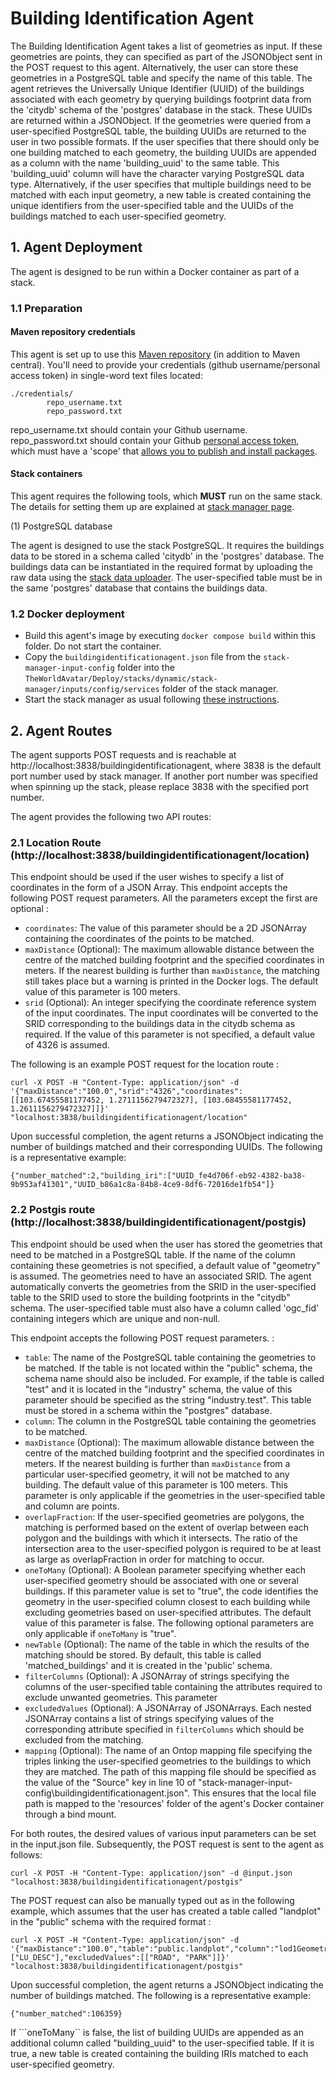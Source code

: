 # Building Identification Agent


The Building Identification Agent takes a list of geometries as input. If these geometries are points, they can specified as part of the JSONObject sent in the POST request to this agent. Alternatively, the user can store these geometries in a PostgreSQL table and specify the name of this table. The agent retrieves the Universally Unique Identifier (UUID) of the buildings associated with each geometry by querying buildings footprint data from the 'citydb' schema of the 'postgres' database in the stack. These UUIDs are returned within a JSONObject. If the geometries were queried from a user-specified PostgreSQL table, the building UUIDs are returned to the user in two possible formats. If the user specifies that there should only be one building matched to each geometry, the building UUIDs are appended as a column with the name 'building_uuid' to the same table. This 'building_uuid' column will have the character varying PostgreSQL data type. Alternatively, if the user specifies that multiple buildings need to be matched with each input geometry, a new table is created containing the unique identifiers from the user-specified table and the UUIDs of the buildings matched to each user-specified geometry.


## 1. Agent Deployment

The agent is designed to be run within a Docker container as part of a stack.

### 1.1 Preparation
#### Maven repository credentials
This agent is set up to use this [Maven repository](https://maven.pkg.github.com/cambridge-cares/TheWorldAvatar/) (in addition to Maven central). You'll need to provide your credentials (github username/personal access token) in single-word text files located:
```
./credentials/
        repo_username.txt
        repo_password.txt
```

repo_username.txt should contain your Github username. repo_password.txt should contain your Github [personal access token](https://docs.github.com/en/github/authenticating-to-github/creating-a-personal-access-token),
which must have a 'scope' that [allows you to publish and install packages](https://docs.github.com/en/packages/working-with-a-github-packages-registry/working-with-the-apache-maven-registry#authenticating-to-github-packages).

#### Stack containers

This agent requires the following tools, which **MUST** run on the same stack. The details for setting them up are explained at [stack manager page](https://github.com/TheWorldAvatar/stack/tree/main/stack-manager).


(1) PostgreSQL database

The agent is designed to use the stack PostgreSQL. It requires the buildings data to be stored in a schema called 'citydb' in the 'postgres' database. The buildings data can be instantiated in the required format by uploading the raw data using the [stack data uploader](https://github.com/TheWorldAvatar/stack/tree/main/stack-data-uploader). The user-specified table must be in the same 'postgres' database that contains the buildings data.

### 1.2 Docker deployment

- Build this agent's image by executing `docker compose build` within this folder. Do not start the container.
- Copy the `buildingidentificationagent.json` file from the `stack-manager-input-config` folder into the `TheWorldAvatar/Deploy/stacks/dynamic/stack-manager/inputs/config/services` folder of the stack manager.
- Start the stack manager as usual following [these instructions](https://github.com/TheWorldAvatar/stack/tree/main/stack-manager).

## 2. Agent Routes

The agent supports POST requests and is reachable at http://localhost:3838/buildingidentificationagent, where 3838 is the default port number used by stack manager. If another port number was specified when spinning up the stack, please replace 3838 with the specified port number. 

The agent provides the following two API routes: 

### 2.1 Location Route (http://localhost:3838/buildingidentificationagent/location)

This endpoint should be used if the user wishes to specify a list of coordinates in the form of a JSON Array. This endpoint accepts the following POST request parameters. All the parameters except the first are optional :

- ```coordinates```: The value of this parameter should be a 2D JSONArray containing the coordinates of the points to be matched. 
- ```maxDistance``` (Optional): The maximum allowable distance between the centre of the matched building footprint and the specified coordinates in meters. If the nearest building is further than ```maxDistance```, the matching still takes place but a warning is printed in the Docker logs. The default value of this parameter is 100 meters.
- ```srid``` (Optional): An integer specifying the coordinate reference system of the input coordinates. The input coordinates will be converted to the SRID corresponding to the buildings data in the citydb schema as required. If the value of this parameter is not specified, a default value of 4326 is assumed.

The following is an example POST request for the location route :

```
curl -X POST -H "Content-Type: application/json" -d '{"maxDistance":"100.0","srid":"4326","coordinates":[[103.67455581177452, 1.2711156279472327], [103.68455581177452, 1.2611156279472327]]}'  "localhost:3838/buildingidentificationagent/location"
```

Upon successful completion, the agent returns a JSONObject indicating the number of buildings matched and their corresponding UUIDs. The following is a representative example: 

```
{"number_matched":2,"building_iri":["UUID_fe4d706f-eb92-4382-ba38-9b953af41301","UUID_b86a1c8a-84b8-4ce9-8df6-72016de1fb54"]}
```

### 2.2 Postgis route (http://localhost:3838/buildingidentificationagent/postgis)

This endpoint should be used when the user has stored the geometries that need to be matched in a PostgreSQL table. If the name of the column containing these geometries is not specified, a default value of "geometry" is assumed. The geometries need to have an associated SRID. The agent automatically converts the geometries from the SRID in the user-specified table to the SRID used to store the building footprints in the "citydb" schema. The user-specified table must also have a column called 'ogc_fid' containing integers which are unique and non-null.

This endpoint accepts the following POST request parameters.  :

- ```table```: The name of the PostgreSQL table containing the geometries to be matched. If the table is not located within the "public" schema, the schema name should also be included. For example, if the table is called "test" and it is located in the "industry" schema, the value of this parameter should be specified as the string "industry.test". This table must be stored in a schema within the "postgres" database.
- ```column```: The column in the PostgreSQL table containing the geometries to be matched.
- ```maxDistance``` (Optional): The maximum allowable distance between the centre of the matched building footprint and the specified coordinates in meters. If the nearest building is further than ```maxDistance``` from a particular user-specified geometry, it will not be matched to any building. The default value of this parameter is 100 meters. This parameter is only applicable if the geometries in the user-specified table and column are points.
- ```overlapFraction```: If the user-specified geometries are polygons, the matching is performed based on the extent of overlap between each polygon and the buildings with which it intersects. The ratio of the intersection area to the user-specified polygon is required to be at least as large as overlapFraction in order for matching to occur.
- ```oneToMany``` (Optional): A Boolean parameter specifying whether each user-specified geometry should be associated with one or several buildings. If this parameter value is set to "true", the code identifies the geometry in the user-specified column closest to each building while excluding geometries based on user-specified attributes. The default value of this parameter is false.
The following optional parameters are only applicable if ```oneToMany``` is "true".
- ```newTable``` (Optional): The name of the table in which the results of the matching should be stored. By default, this table is called 'matched_buildings' and it is created in the 'public' schema.
- ```filterColumns``` (Optional): A JSONArray of strings specifying the columns of the user-specified table containing the attributes required to exclude unwanted geometries. This parameter
- ```excludedValues``` (Optional): A JSONArray of JSONArrays. Each nested JSONArray contains a list of strings specifying values of the corresponding attribute specified in ```filterColumns``` which should be excluded from the matching.
- ```mapping``` (Optional): The name of an Ontop mapping file specifying the triples linking the user-specified geometries to the buildings to which they are matched. The path of this mapping file should be specified as the value of the "Source" key in line 10 of "stack-manager-input-config\buildingidentificationagent.json". This ensures that the local file path is mapped to the 'resources' folder of the agent's Docker container through a bind mount. 


For both routes, the desired values of various input parameters can be set in the input.json file. Subsequently, the POST request is sent to the agent as follows:

```
curl -X POST -H "Content-Type: application/json" -d @input.json  "localhost:3838/buildingidentificationagent/postgis"
```

The POST request can also be manually typed out as in the following example, which assumes that the user has created a table called "landplot" in the "public" schema with the required format :

```
curl -X POST -H "Content-Type: application/json" -d '{"maxDistance":"100.0","table":"public.landplot","column":"lod1Geometry","oneToMany":"true","filterColumns":["LU_DESC"],"excludedValues":[["ROAD", "PARK"]]}'  "localhost:3838/buildingidentificationagent/postgis"
```

Upon successful completion, the agent returns a JSONObject indicating the number of buildings matched. The following is a representative example: 

```
{"number_matched":106359}
```

If ```oneToMany`` is false, the list of building UUIDs are appended as an additional column called "building_uuid" to the user-specified table. If it is true, a new table is created containing the building IRIs matched to each user-specified geometry. 




